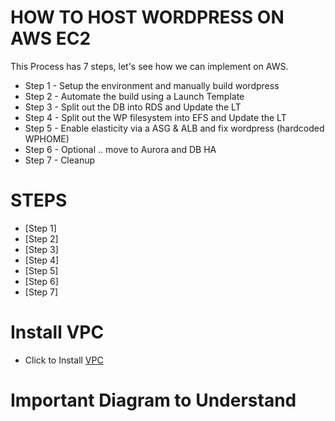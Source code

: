 # HOW TO HOST WORDPRESS ON AWS EC2

This Process has 7 steps, let's see how we can implement on AWS.

- Step 1 - Setup the environment and manually build wordpress  
- Step 2 - Automate the build using a Launch Template  
- Step 3 - Split out the DB into RDS and Update the LT 
- Step 4 - Split out the WP filesystem into EFS and Update the LT
- Step 5 - Enable elasticity via a ASG & ALB and fix wordpress (hardcoded WPHOME)
- Step 6 - Optional .. move to Aurora and DB HA  
- Step 7 - Cleanup 

# STEPS
- [Step 1]
- [Step 2]
- [Step 3]
- [Step 4]
- [Step 5]
- [Step 6]
- [Step 7]

# Install VPC

- Click to Install [VPC](https://console.aws.amazon.com/cloudformation/home?region=us-east-1#/stacks/quickcreate?templateURL=https://learn-cantrill-labs.s3.amazonaws.com/aws-elastic-wordpress-evolution/A4LVPC.yaml&stackName=A4LVPC)

# Important Diagram to Understand
